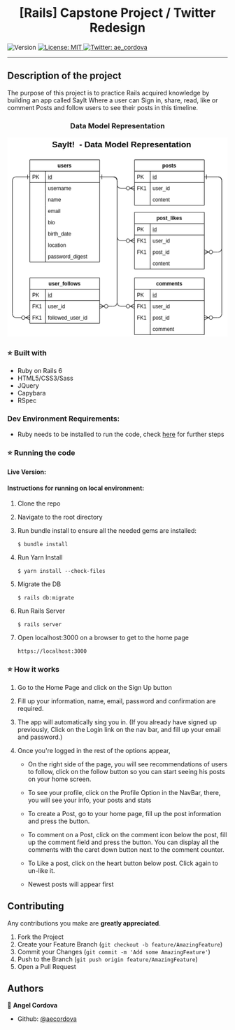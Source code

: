 <h1 align="center">[Rails] Capstone Project / Twitter Redesign </h1>
<p>
  <img alt="Version" src="https://img.shields.io/badge/version-0.0.1-blue.svg?cacheSeconds=2592000" />
  <a href="#" target="_blank">
    <img alt="License: MIT " src="https://img.shields.io/badge/License-MIT -yellow.svg" />
  </a>
  <a href="https://twitter.com/ae_cordova" target="_blank">
    <img alt="Twitter: ae_cordova " src="https://img.shields.io/twitter/follow/ae_cordova .svg?style=social" />
  </a>
</p>

___
## Description of the project 

The purpose of this project is to practice Rails acquired knowledge by building an app called SayIt Where a user can Sign in, share, read, like or comment Posts and follow users to see their posts in this timeline.

<h3 align="center">Data Model Representation</h3>
<p align="center">
  <img src="ERD.png" style="center">
</p>


### ⭐️ Built with
* Ruby on Rails 6
* HTML5/CSS3/Sass
* JQuery
* Capybara
* RSpec

### Dev Environment Requirements:
* Ruby needs to be installed to run the code, check [here](https://www.ruby-lang.org/en/documentation/installation/) for further steps


### ⭐️ Running the code

#### Live Version:

<!-- You can find a live running version of this app on the following link: [Stay In Touch](https://mighty-basin-95377.herokuapp.com/users/sign_in) -->

#### Instructions for running on local environment:

1. Clone the repo

2. Navigate to the root directory

3. Run bundle install to ensure all the needed gems are installed:
    ```
    $ bundle install
    ```
3. Run Yarn Install
    ```
    $ yarn install --check-files
    ```
3. Migrate the DB
    ```
    $ rails db:migrate
    ```
3. Run Rails Server
    ```
    $ rails server
    ```
3. Open localhost:3000 on a browser to get to the home page
    ```
    https://localhost:3000
    ```
### ⭐️ How it works

1. Go to the Home Page and click on the  Sign Up button

2. Fill up your information, name, email, password and confirmation are required.

3. The app will automatically sing you in. (If you already have signed up previously, Click on the Login link on the nav bar, and fill up your email and password.)

4. Once you're logged in the rest of the options appear, 
   
   * On the right side of the page, you will see recommendations of users to follow, click on the follow button so you can start seeing his posts on your home screen.  
   
   * To see your profile, click on the Profile Option in the NavBar, there, you will see your info, your posts and stats 

   * To create a Post, go to your home page, fill up the post information and press the button.

   * To comment on a Post, click on the comment icon below the post, fill up the comment field and press the button. You can display all the comments with the caret down button next to the comment counter.

   * To Like a post, click on the heart button below post. Click again to un-like it.
   
   * Newest posts will appear first

<!-- CONTRIBUTING -->
## Contributing

Any contributions you make are **greatly appreciated**.

1. Fork the Project
2. Create your Feature Branch (`git checkout -b feature/AmazingFeature`)
3. Commit your Changes (`git commit -m 'Add some AmazingFeature'`)
4. Push to the Branch (`git push origin feature/AmazingFeature`)
5. Open a Pull Request


## Authors

👤 **Angel Cordova** 
* Github: [@aecordova](https://github.com/https:\/\/github.com\/aecordova)  

